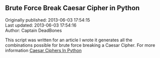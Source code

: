 ## Brute Force Break Caesar Cipher in Python  
Originally published: 2013-06-03 17:54:15  
Last updated: 2013-06-03 17:54:16  
Author: Captain DeadBones  
  
This script was written for an article I wrote it generates all the combinations possible for brute force breaking a Caesar Cipher. For more information [Caesar Ciphers In Python](http://thelivingpearl.com/2013/06/03/caesar-ciphers-in-python/)